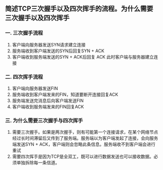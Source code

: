 ## 简述TCP三次握手以及四次挥手的流程。为什么需要三次握手以及四次挥手

### 一. 三次握手流程
 1. 客户端向服务器发送SYN请求建立连接
 2. 服务端收到客户端发送的SYN后回复SYN + ACK
 3. 客户端收到服务端发送的SYN + ACK后回复 ACK 此时客户端与服务器建立连接

### 二. 四次挥手流程
 1. 客户端向服务器发送FIN
 2. 服务端收到客户端发来的FIN，知道要断开连接回复ACK
 3. 服务端发送完消息后向客户端发送FIN
 4. 客户端收到服务端发来的FIN回复ACK

### 三. 为什么需要三次握手与四次挥手
 1. 需要三次握手。如果是两次握手，则有可能第一个连接请求，在某个网络节点经过长时间滞留后又传到了服务端。服务端以为客户端发起了连接，会向服务端发送SYN + ACK，客户端则会忽略此条信息。服务端收不到客户端会进行重试
 2. 需要四次挥手是因为TCP是全双工，既可以进行数据发送也可以接收数据。必须单独拆除每一条信道。



















